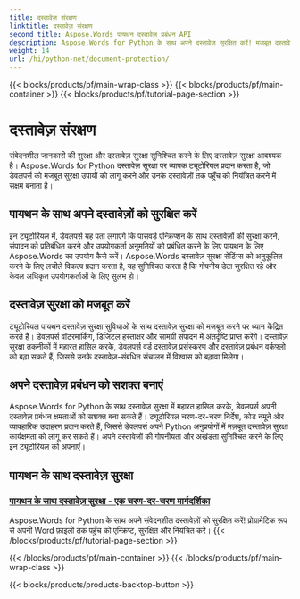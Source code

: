 ```yaml
---
title: दस्तावेज़ संरक्षण
linktitle: दस्तावेज़ संरक्षण
second_title: Aspose.Words पायथन दस्तावेज़ प्रबंधन API
description: Aspose.Words for Python के साथ अपने दस्तावेज़ सुरक्षित करें! मजबूत दस्तावेज़ सुरक्षा के लिए पासवर्ड एन्क्रिप्शन, उपयोगकर्ता अनुमतियाँ और डिजिटल हस्ताक्षर लागू करें।
weight: 14
url: /hi/python-net/document-protection/
---
```


{{< blocks/products/pf/main-wrap-class >}}
{{< blocks/products/pf/main-container >}}
{{< blocks/products/pf/tutorial-page-section >}}

# दस्तावेज़ संरक्षण

संवेदनशील जानकारी की सुरक्षा और दस्तावेज़ सुरक्षा सुनिश्चित करने के लिए दस्तावेज़ सुरक्षा आवश्यक है। Aspose.Words for Python दस्तावेज़ सुरक्षा पर व्यापक ट्यूटोरियल प्रदान करता है, जो डेवलपर्स को मजबूत सुरक्षा उपायों को लागू करने और उनके दस्तावेज़ों तक पहुँच को नियंत्रित करने में सक्षम बनाता है।

## पायथन के साथ अपने दस्तावेज़ों को सुरक्षित करें

इन ट्यूटोरियल में, डेवलपर्स यह पता लगाएंगे कि पासवर्ड एन्क्रिप्शन के साथ दस्तावेज़ों की सुरक्षा करने, संपादन को प्रतिबंधित करने और उपयोगकर्ता अनुमतियों को प्रबंधित करने के लिए पायथन के लिए Aspose.Words का उपयोग कैसे करें। Aspose.Words दस्तावेज़ सुरक्षा सेटिंग्स को अनुकूलित करने के लिए लचीले विकल्प प्रदान करता है, यह सुनिश्चित करता है कि गोपनीय डेटा सुरक्षित रहे और केवल अधिकृत उपयोगकर्ताओं के लिए सुलभ हो।

## दस्तावेज़ सुरक्षा को मजबूत करें

ट्यूटोरियल पायथन दस्तावेज़ सुरक्षा सुविधाओं के साथ दस्तावेज़ सुरक्षा को मजबूत करने पर ध्यान केंद्रित करते हैं। डेवलपर्स वॉटरमार्किंग, डिजिटल हस्ताक्षर और सामग्री संपादन में अंतर्दृष्टि प्राप्त करेंगे। दस्तावेज़ सुरक्षा तकनीकों में महारत हासिल करके, डेवलपर्स वर्ड दस्तावेज़ प्रसंस्करण और दस्तावेज़ प्रबंधन वर्कफ़्लो को बढ़ा सकते हैं, जिससे उनके दस्तावेज़-संबंधित संचालन में विश्वास को बढ़ावा मिलेगा।

## अपने दस्तावेज़ प्रबंधन को सशक्त बनाएं

Aspose.Words for Python के साथ दस्तावेज़ सुरक्षा में महारत हासिल करके, डेवलपर्स अपनी दस्तावेज़ प्रबंधन क्षमताओं को सशक्त बना सकते हैं। ट्यूटोरियल चरण-दर-चरण निर्देश, कोड नमूने और व्यावहारिक उदाहरण प्रदान करते हैं, जिससे डेवलपर्स अपने Python अनुप्रयोगों में मज़बूत दस्तावेज़ सुरक्षा कार्यक्षमता को लागू कर सकते हैं। अपने दस्तावेज़ों की गोपनीयता और अखंडता सुनिश्चित करने के लिए इन ट्यूटोरियल को अपनाएँ।

## पायथन के साथ दस्तावेज़ सुरक्षा
### [पायथन के साथ दस्तावेज़ सुरक्षा - एक चरण-दर-चरण मार्गदर्शिका](./document-security-python/)
Aspose.Words for Python के साथ अपने संवेदनशील दस्तावेज़ों को सुरक्षित करें! प्रोग्रामेटिक रूप से अपनी Word फ़ाइलों तक पहुँच को एन्क्रिप्ट, सुरक्षित और नियंत्रित करें।
{{< /blocks/products/pf/tutorial-page-section >}}

{{< /blocks/products/pf/main-container >}}
{{< /blocks/products/pf/main-wrap-class >}}

{{< blocks/products/products-backtop-button >}}
